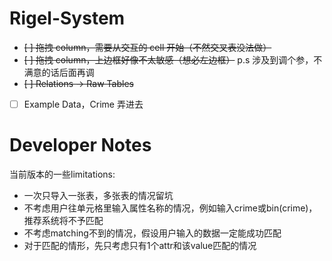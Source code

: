 # Rigel-System

- ~~[ ] 拖拽 column，需要从交互的 cell 开始（不然交叉表没法做）~~
- ~~[ ] 拖拽 column，上边框好像不太敏感（想必左边框）~~ p.s 涉及到调个参，不满意的话后面再调
- ~~[ ] Relations -> Raw Tables~~
- [ ] Example Data，Crime 弄进去

# Developer Notes
当前版本的一些limitations:

- 一次只导入一张表，多张表的情况留坑
- 不考虑用户往单元格里输入属性名称的情况，例如输入crime或bin(crime)，推荐系统将不予匹配
- 不考虑matching不到的情况，假设用户输入的数据一定能成功匹配
- 对于匹配的情形，先只考虑只有1个attr和该value匹配的情况